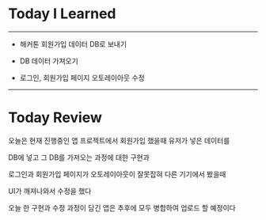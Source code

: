 # Today I Learned

---

- 해커톤 회원가입 데이터 DB로 보내기

- DB 데이터 가져오기

- 로그인, 회원가입 페이지 오토레이아웃 수정

---

# Today Review

오늘은 현재 진행중인 앱 프로젝트에서 회원가입 했을때 유저가 넣은 데이터를

DB에 넣고 그 DB를 가져오는 과정에 대한 구현과

로그인과 회원가입 페이지가 오토레이아웃이 잘못잡혀 다른 기기에서 봤을때

UI가 깨져나와서 수정을 했다

오늘 한 구현과 수정 과정이 담긴 앱은 추후에 모두 병합하여 업로드 할 예정이다
